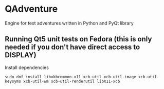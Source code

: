 # QAdventure
Engine for text adventures written in Python and PyQt library

## Running Qt5 unit tests on Fedora (this is only needed if you don't have direct access to DISPLAY)
Install dependencies

`sudo dnf install libxkbcommon-x11 xcb-util xcb-util-image xcb-util-keysyms xcb-util-wm xcb-util-renderutil libX11-xcb`
